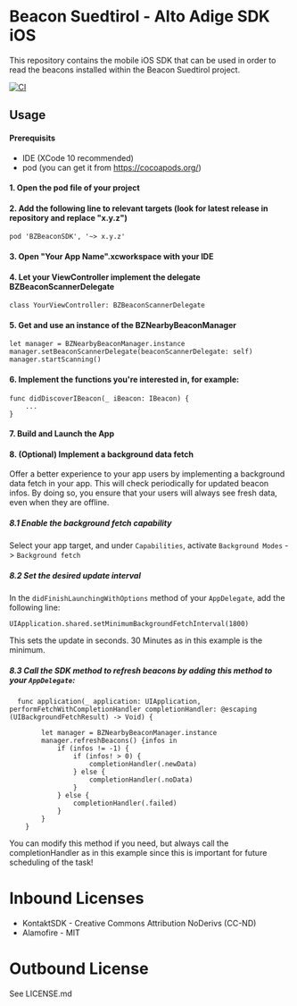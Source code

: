 # Beacon Suedtirol - Alto Adige SDK iOS
This repository contains the mobile iOS SDK that can be used in order to read the beacons installed within the Beacon Suedtirol project.

[![CI](https://github.com/noi-techpark/it.bz.beacon.sdk.ios/actions/workflows/ci.yml/badge.svg)](https://github.com/noi-techpark/it.bz.beacon.sdk.ios/actions/workflows/ci.yml)

## Usage
#### Prerequisits
- IDE (XCode 10 recommended)
- pod (you can get it from https://cocoapods.org/)
#### 1. Open the pod file of your project
#### 2. Add the following line to relevant targets (look for latest release in repository and replace "x.y.z")
```
pod 'BZBeaconSDK', '~> x.y.z'
```
#### 3. Open "Your App Name".xcworkspace with your IDE

#### 4. Let your ViewController implement the delegate BZBeaconScannerDelegate
```
class YourViewController: BZBeaconScannerDelegate 
``` 

#### 5. Get and use an instance of the BZNearbyBeaconManager
```
let manager = BZNearbyBeaconManager.instance
manager.setBeaconScannerDelegate(beaconScannerDelegate: self)
manager.startScanning()
``` 
#### 6. Implement the functions you're interested in, for example:
```
func didDiscoverIBeacon(_ iBeacon: IBeacon) {
    ...
}
``` 

#### 7. Build and Launch the App

#### 8. (Optional) Implement a background data fetch
Offer a better experience to your app users by implementing a background data fetch in your app. This will check periodically for updated beacon infos. By doing so, you ensure that your users will always see fresh data, even when they are offline.

##### 8.1 Enable the background fetch capability
Select your app target, and under `Capabilities`, activate `Background Modes` -> `Background fetch`
##### 8.2 Set the desired update interval
In the `didFinishLaunchingWithOptions` method of your `AppDelegate`, add the following line:
```
UIApplication.shared.setMinimumBackgroundFetchInterval(1800)
```
This sets the update in seconds. 30 Minutes as in this example is the minimum.
##### 8.3 Call the SDK method to refresh beacons by adding this method to your `AppDelegate`:
```
  func application(_ application: UIApplication, performFetchWithCompletionHandler completionHandler: @escaping (UIBackgroundFetchResult) -> Void) {

        let manager = BZNearbyBeaconManager.instance
        manager.refreshBeacons() {infos in
            if (infos != -1) {
                if (infos! > 0) {
                    completionHandler(.newData)
                } else {
                    completionHandler(.noData)
                }
            } else {
                completionHandler(.failed)
            }
        }
    }
```
You can modify this method if you need, but always call the completionHandler as in this example since this is important for future scheduling of the task!

# Inbound Licenses
- KontaktSDK - Creative Commons Attribution NoDerivs (CC-ND)
- Alamofire - MIT

# Outbound License
See LICENSE.md

